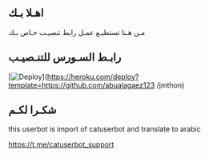 ## اهـلا بـك
مـن هـنا تستطيـع عمـل رابط تنصيـب خـاص بـك

## رابـط السـورس للتنـصيـب

[![Deploy](https://www.herokucdn.com/deploy/button.svg)](https://heroku.com/deploy?template=https://github.com/abualagaez123
/jmthon)

## شكـرا لكـم 


this userbot is import of catuserbot and translate to arabic

https://t.me/catuserbot_support
